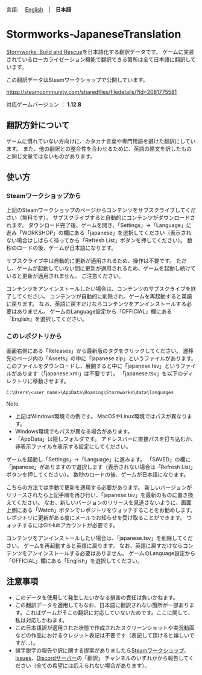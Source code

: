 言語: 　[English](./README_en.md)　|　**日本語**

# Stormworks-JapaneseTranslation
[Stormworks: Build and Rescue](https://store.steampowered.com/app/573090/Stormworks_Build_and_Rescue/?l=japanese)を日本語化する翻訳データです。
ゲームに実装されているローカライゼーション機能で翻訳できる箇所は全て日本語に翻訳しています。

この翻訳データはSteamワークショップで公開しています。

https://steamcommunity.com/sharedfiles/filedetails/?id=2081775581

対応ゲームバージョン ： **1.12.8**

## 翻訳方針について
ゲームに慣れていない方向けに、カタカナ言葉や専門用語を避けた翻訳にしています。
また、他の翻訳との整合性を合わせるために、英語の原文を訳したものと同じ文章ではないものがあります。

## 使い方
### Steamワークショップから
上記のSteamワークショップのページからコンテンツをサブスクライブしてください（無料です）。
サブスクライブすると自動的にコンテンツがダウンロードされます。
ダウンロード完了後、ゲームを開き、「Settings」→「Language」に進み「WORKSHOP」の欄にある「japanese」を選択してください（表示されない場合はしばらく待ってから「Refresh List」ボタンを押してください）。
数秒のロードの後、ゲームが日本語になります。

サブスクライブ中は自動的に更新が適用されるため、操作は不要です。
ただし、ゲームが起動していない間に更新が適用されるため、ゲームを起動し続けていると更新が適用されません。
ご注意ください。

コンテンツをアンインストールしたい場合は、コンテンツのサブスクライブを終了してください。
コンテンツが自動的に削除され、ゲームを再起動すると英語に戻ります。
なお、英語に戻すだけならコンテンツをアンインストールする必要はありません。
ゲームのLanguage設定から「OFFICIAL」欄にある「English」を選択してください。

### このレポジトリから
画面右側にある「Releases」から最新版のタグをクリックしてください。
遷移先のページ内の「Assets」の中に「japanese.zip」というファイルがあります。
このファイルをダウンロードし、展開すると中に「japanese.tsv」というファイルがあります（「japanese.xml」は不要です）。
「japanese.tsv」を以下のディレクトリに移動させます。

```
C:\Users\<user_name>\AppData\Roaming\Stormworks\data\languages
```

> [!NOTE]
> - 上記はWindows環境での例です。
>   MacOSやLinux環境ではパスが異なります。
> - Windows環境でもパスが異なる場合があります。
> - 「AppData」は隠しフォルダです。
>    アドレスバーに直接パスを打ち込むか、非表示ファイルを表示する設定にしてください。

ゲームを起動し「Settings」→「Language」に進みます。
「SAVED」の欄に「japanese」がありますので選択します（表示されない場合は「Refresh List」ボタンを押してください）。
数秒のロードの後、ゲームが日本語になります。

こちらの方法では手動で更新を適用する必要があります。
新しいバージョンがリリースされたら上記手順を再び行い、「japanese.tsv」を最新のものに置き換えてください。
なお、新しいバージョンのリリースを見逃さないように、画面上側にある「Watch」ボタンでレポジトリをウォッチすることをお勧めします。
レポジトリに更新がある度にメールでお知らせを受け取ることができます。
ウォッチするにはGitHubアカウントが必要です。

コンテンツをアンインストールしたい場合は、「japanese.tsv」を削除してください。
ゲームを再起動すると英語に戻ります。
なお、英語に戻すだけならコンテンツをアンインストールする必要はありません。
ゲームのLanguage設定から「OFFICIAL」欄にある「English」を選択してください。

## 注意事項
- このデータを使用して発生したいかなる損害の責任は負いかねます。
- この翻訳データを適用してもなお、日本語に翻訳されない箇所が一部あります。これはゲームがそこの翻訳に対応していないためです。ここに関して、私は対応しかねます。
- この日本語訳が適用された状態で作成されたスクリーンショットや実況動画などの作品におけるクレジット表記は不要です（表記して頂けると嬉しいですが...）。
- 誤字脱字の報告や訳に関する提案がありましたら[Steamワークショップ](https://steamcommunity.com/sharedfiles/filedetails/?id=2081775581)、[Issues](https://github.com/Gakuto1112/Stormworks-JapaneseTranslation/issues)、[Discordサーバー](https://discord.gg/GBqesHHGBR)の「翻訳」 チャンネルのいずれかから報告してください（全ての希望には応えられない場合があります）。
